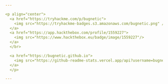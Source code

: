 ```yaml
---

<p align="center">
  <a href="https://tryhackme.com/p/bugnetic">
    <img src="https://tryhackme-badges.s3.amazonaws.com/bugnetic.png" />
  </a>
  <a href="https://app.hackthebox.com/profile/1559227">
    <img src="https://www.hackthebox.eu/badge/image/1559227"/>
  </a>
  </br>

  <a href="https://bugnetic.github.io">
    <img src="https://github-readme-stats.vercel.app/api?username=bugnetic&show_icons=true&theme=merko" />
  </a>
  </p>

---
```

